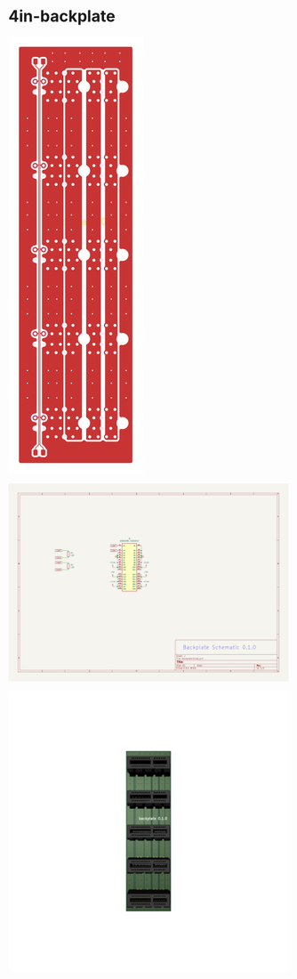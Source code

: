 # 4in-backplate

![alt text](images/pcb.svg)

![alt text](images/sch.svg)

![alt text](images/board.png)
